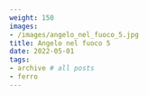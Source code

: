 ```yaml
---
weight: 150
images:
- /images/angelo_nel_fuoco_5.jpg
title: Angelo nel fuoco 5
date: 2022-05-01
tags:
- archive # all posts
- ferro
---
```


